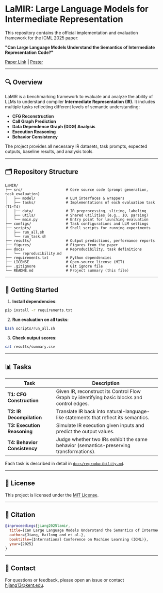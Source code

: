 # LaMIR: Large Language Models for Intermediate Representation

This repository contains the official implementation and evaluation framework for the ICML 2025 paper:

**"Can Large Language Models Understand the Semantics of Intermediate Representation Code?"**

[Paper Link](https://arxiv.org/abs/2502.06854) | [Poster](./figures/poster.pdf)

---

## 🔍 Overview

LaMIR is a benchmarking framework to evaluate and analyze the ability of LLMs to understand compiler **Intermediate Representation (IR)**. It includes multiple tasks reflecting different levels of semantic understanding:

* **CFG Reconstruction**
* **Call Graph Prediction**
* **Data Dependence Graph (DDG) Analysis**
* **Execution Reasoning**
* **Behavior Consistency**

The project provides all necessary IR datasets, task prompts, expected outputs, baseline results, and analysis tools.

---

## 🗂️ Repository Structure

```
LaMIR/
├── src/                    # Core source code (prompt generation, task evaluation)
│   ├── model/              # LLM interfaces & wrappers
│   ├── tasks/              # Implementations of each evaluation task (T1~T4)
│   ├── data/               # IR preprocessing, slicing, labeling
│   ├── utils/              # Shared utilities (e.g., IO, parsing)
│   └── main.py             # Entry point for launching evaluation
├── configs/                # Task configurations and LLM settings
├── scripts/                # Shell scripts for running experiments
│   ├── run_all.sh
│   └── run_task.sh
├── results/                # Output predictions, performance reports
├── figures/                # Figures from the paper
├── docs/                   # Reproducibility, task definitions
│   └── reproducibility.md
├── requirements.txt        # Python dependencies
├── LICENSE                 # Open-source license (MIT)
├── .gitignore              # Git ignore file
└── README.md               # Project summary (this file)
```

---

## 🚀 Getting Started

1. **Install dependencies**:

```bash
pip install -r requirements.txt
```

2. **Run evaluation on all tasks**:

```bash
bash scripts/run_all.sh
```

3. **Check output scores**:

```bash
cat results/summary.csv
```

---

## 📊 Tasks

| Task                         | Description                                                                                 |
| ---------------------------- | ------------------------------------------------------------------------------------------- |
| **T1: CFG Construction**     | Given IR, reconstruct its Control Flow Graph by identifying basic blocks and control edges. |
| **T2: IR Decompilation**     | Translate IR back into natural-language-like statements that reflect its semantics.         |
| **T3: Execution Reasoning**  | Simulate IR execution given inputs and predict the output values.                           |
| **T4: Behavior Consistency** | Judge whether two IRs exhibit the same behavior (semantics-preserving transformations).     |

Each task is described in detail in [`docs/reproducibility.md`](docs/reproducibility.md).

---

## 📄 License

This project is licensed under the [MIT License](LICENSE).

---

## 🙋 Citation

```bibtex
@inproceedings{jiang2025lamir,
  title={Can Large Language Models Understand the Semantics of Intermediate Representation Code?},
  author={Jiang, Hailong and et al.},
  booktitle={International Conference on Machine Learning (ICML)},
  year={2025}
}
```

---

## 🔗 Contact

For questions or feedback, please open an issue or contact [hjiang13@kent.edu](mailto:hjiang13@kent.edu).
